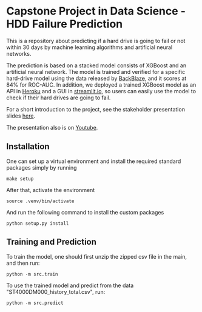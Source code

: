 # Capstone Project in Data Science - HDD Failure Prediction
This is a repository about predicting if a hard drive is going to fail or not within 30 days by machine learning algorithms and artificial neural networks. 

The prediction is based on a stacked model consists of XGBoost and an artificial neural network. The model is trained and verified for a specific hard-drive model using the data released by [BackBlaze](https://www.backblaze.com/b2/hard-drive-test-data.html#downloading-the-raw-hard-drive-test-data), and it scores at 84% for ROC-AUC. In addition, we deployed a trained XGBoost model as an API in [Heroku](https://felix-roc-capstone.herokuapp.com/) and a GUI in [streamlit.io](https://share.streamlit.io/felix-roc/hdd-anomaly-detection/streamlit_frontend), so users can easily use the model to check if their hard drives are going to fail.

For a short introduction to the project, see the stakeholder presentation slides [here](https://github.com/AndreasPriebe/diabe/Capstone-project-hdd-failure/reports/to_fail_or_not_to_fail.pdf).

The presentation also is on [Youtube](https://www.youtube.com/watch?v=8Y4Zsu5Pjcs&t).


## Installation
One can set up a virtual environment and install the required standard packages simply by running

    make setup

After that, activate the environment

    source .venv/bin/activate

And run the following command to install the custom packages

    python setup.py install

## Training and Prediction
To train the model, one should first unzip the zipped csv file in the main, and then run:

    python -m src.train

To use the trained model and predict from the data "ST4000DM000_history_total.csv", run:

    python -m src.predict

